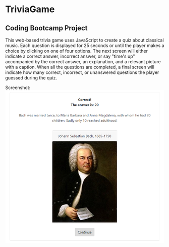 # TriviaGame

## Coding Bootcamp Project

This web-based trivia game uses JavaScript to create a quiz about classical music. Each question is displayed for 25 seconds or until the player makes a choice by clicking on one of four options. The next screen will either indicate a correct answer, incorrect answer, or say "time's up" accompanied by the correct answer, an explanation, and a relevant picture with a caption. When all the questions are completed, a final screen will indicate how many correct, incorrect, or unanswered questions the player guessed during the quiz.

Screenshot:
![ScreenShot](screenshot.PNG)
